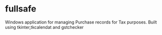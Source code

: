 # fullsafe
Windows application for managing Purchase records for Tax purposes. Built using tkinter,tkcalendat and gstchecker
